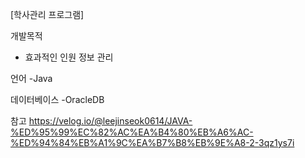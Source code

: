 [학사관리 프로그램]

개발목적
- 효과적인 인원 정보 관리

언어
-Java

데이터베이스
-OracleDB


참고
https://velog.io/@leejinseok0614/JAVA-%ED%95%99%EC%82%AC%EA%B4%80%EB%A6%AC-%ED%94%84%EB%A1%9C%EA%B7%B8%EB%9E%A8-2-3qz1ys7i
